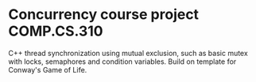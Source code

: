 # Concurrency course project COMP.CS.310
C++ thread synchronization using mutual exclusion, such as basic mutex with locks, semaphores and condition variables. Build on template for Conway's Game of Life.
